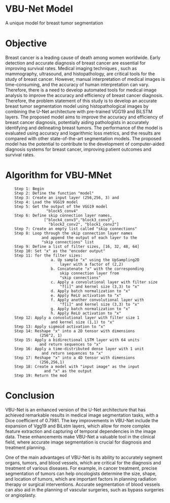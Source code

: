 # VBU-Net Model
A unique model for breast tumor segmentation

# Objective
Breast cancer is a leading cause of death among women worldwide. Early detection and accurate diagnosis of breast cancer are essential for improving survival rates. Medical imaging techniques , such as mammography, ultrasound, and histopathology, are critical tools for the study of breast cancer. However, manual interpretation of medical images is time-consuming, and the accuracy of human interpretation can vary. Therefore, there is a need to develop automated tools for medical image analysis to improve the accuracy and efficiency of breast cancer diagnosis. Therefore, the problem statement of this study is to develop an accurate breast tumor segmentation model using histopathological images by combining the U-Net architecture with pre-trained VGG19 and BiLSTM layers. The proposed model aims to improve the accuracy and efficiency of breast cancer diagnosis, potentially aiding pathologists in accurately identifying and delineating breast tumors. The performance of the model is evaluated using accuracy and logarithmic loss metrics, and the results are compared with other state-of-the-art segmentation models. The proposed model has the potential to contribute to the development of computer-aided diagnosis systems for breast cancer, improving patient outcomes and survival rates.

# Algorithm for VBU-MNet



        Step 1: Begin
        Step 2: Define the function "model"
        Step 3: Create an input layer (256,256, 3) and 
        Step 4: Load the VGG19 model 
        Step 5: Get the output of the VGG19 model                                               
                      "block5_conv4"
        Step 6: Define skip connection layer names, 
                     ["block4_conv3","block3_conv3",
                       "block2_conv2", "block1_conv2"]
        Step 7: Create an empty list called "skip connections"
        Step 8: Loop through the skip connection layer names 
                    and append the output of each layer to the 
                    "skip connections" list
        Step 9: Define a list of filter sizes, [16, 32, 48, 64]
        Step 10: Set "x" as the "encoder output"
        Step 11: for the filter sizes:
                        a. Up sample "x" using the UpSampling2D
                            layer with a factor of (2,2)
                        b. Concatenate "x" with the corresponding 
                            skip connection layer from 
                            "skip connections"
                        c. Apply a convolutional layer with filter size 
                            "f[i]" and kernel size (3,3) to "x"
                        d. Apply batch normalization to "x"
                        e. Apply ReLU activation to "x"
                        f. Apply another convolutional layer with 
                            "f[i]" and kernel size (3,3) to "x"
                        g. Apply batch normalization to "x"
                        h. Apply ReLU activation to "x"
        Step 12: Apply a convolutional layer with filter size 1 
                        and kernel size (1,1) to "x"
        Step 13: Apply sigmoid activation to "x"
        Step 14: Reshape "x" into a 2D tensor with dimensions 
                   (256^2, 1)
        Step 15: Apply a bidirectional LSTM layer with 64 units 
                   and return sequences to "x"
        Step 16: Apply a time-distributed dense layer with 1 unit 
                    and return sequences to "x"
        Step 17: Reshape "x" into a 4D tensor with dimensions 
                   (256,256,1)
        Step 18: Create a model with "input image" as the input 
                     and "x" as the output
        Step 19: Return the mod 

# Conclusion
VBU-Net is an enhanced version of the U-Net architecture that has achieved remarkable results in medical image segmentation tasks, with a Dice coefficient of 0.7981. The key improvements in VBU-Net include the expansion of Vgg19 and BiLstm layers, which allow for more complex feature extraction and capturing of temporal dependencies in the image data. These enhancements make VBU-Net a valuable tool in the clinical field, where accurate image segmentation is crucial for diagnosis and treatment planning.

One of the main advantages of VBU-Net is its ability to accurately segment organs, tumors, and blood vessels, which are critical for the diagnosis and treatment of various diseases. For example, in cancer treatment, precise segmentation of tumors can help oncologists determine the size, shape, and location of tumors, which are important factors in planning radiation therapy or surgical interventions. Accurate segmentation of blood vessels can also aid in the planning of vascular surgeries, such as bypass surgeries or angioplasty.



